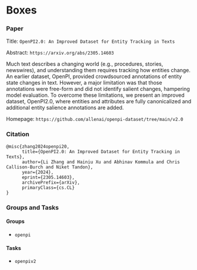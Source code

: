 # Boxes

### Paper

Title: `OpenPI2.0: An Improved Dataset for Entity Tracking in Texts`

Abstract: `https://arxiv.org/abs/2305.14603`

Much text describes a changing world (e.g., procedures, stories, newswires), and understanding them requires tracking how entities change.
An earlier dataset, OpenPI, provided crowdsourced annotations of entity state changes in text.
However, a major limitation was that those annotations were free-form and did not identify salient changes, hampering model evaluation.
To overcome these limitations, we present an improved dataset, OpenPI2.0, where entities and attributes are fully canonicalized and additional entity salience annotations are added.

Homepage: `https://github.com/allenai/openpi-dataset/tree/main/v2.0`


### Citation

```
@misc{zhang2024openpi20,
      title={OpenPI2.0: An Improved Dataset for Entity Tracking in Texts}, 
      author={Li Zhang and Hainiu Xu and Abhinav Kommula and Chris Callison-Burch and Niket Tandon},
      year={2024},
      eprint={2305.14603},
      archivePrefix={arXiv},
      primaryClass={cs.CL}
}
```

### Groups and Tasks

#### Groups

* `openpi`

[//]: # (* : `Short description`)

#### Tasks

* `openpiv2`

[//]: # (* : `1-sentence description of what this particular task does`)

[//]: # (### Checklist)

[//]: # ()
[//]: # (For adding novel benchmarks/datasets to the library:)

[//]: # (* [ ] Is the task an existing benchmark in the literature?)

[//]: # (    * [ ] Have you referenced the original paper that introduced the task?)

[//]: # (    * [ ] If yes, does the original paper provide a reference implementation? If so, have you checked against the reference implementation and documented how to run such a test?)

[//]: # ()
[//]: # ()
[//]: # (If other tasks on this dataset are already supported:)

[//]: # (* [ ] Is the "Main" variant of this task clearly denoted?)

[//]: # (* [ ] Have you provided a short sentence in a README on what each new variant adds / evaluates?)

[//]: # (* [ ] Have you noted which, if any, published evaluation setups are matched by this variant?)
